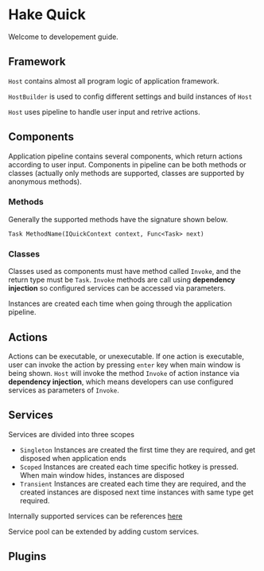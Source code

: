 # Hake Quick
Welcome to developement guide.


## Framework
`Host` contains almost all program logic of application framework.

`HostBuilder` is used to config different settings and build instances of `Host`

`Host` uses pipeline to handle user input and retrive actions.

## Components
Application pipeline contains several components, which return actions according to user input.
Components in pipeline can be both methods or classes (actually only methods are supported, classes are supported by anonymous methods).

### Methods
Generally the supported methods have the signature shown below.
```CSharp
Task MethodName(IQuickContext context, Func<Task> next)
```

### Classes
Classes used as components must have method called `Invoke`, and the return type must be `Task`. `Invoke` methods are call using **dependency injection** so configured services can be accessed via parameters.

Instances are created each time when going through the application pipeline.

## Actions
Actions can be executable, or unexecutable. If one action is executable, user can invoke the action by pressing `enter` key when main window is being shown. `Host` will invoke the method `Invoke` of action instance via **dependency injection**, which means developers can use configured services as parameters of `Invoke`.

## Services
Services are divided into three scopes
- `Singleton` Instances are created the first time they are required, and get disposed when application ends
- `Scoped` Instances are created each time specific hotkey is pressed. When main window hides, instances are disposed
- `Transient` Instances are created each time they are required, and the created instances are disposed next time instances with same type get required.

Internally supported services can be references [here](https://github.com/lzl1918/HakeQuick/tree/master/docs/Services/index.md)

Service pool can be extended by adding custom services.

## Plugins
